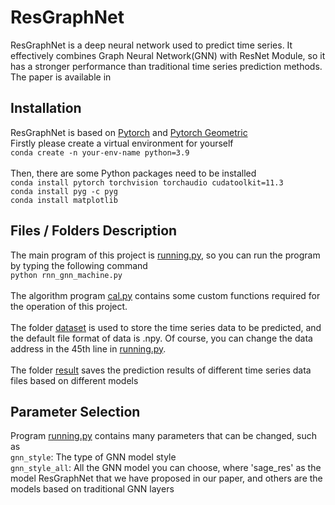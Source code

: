 # ResGraphNet
ResGraphNet is a deep neural network used to predict time series. It effectively combines Graph Neural Network(GNN) with ResNet Module, so it has a stronger performance than traditional time series prediction methods.<br>
The paper is available in <br>

## Installation
ResGraphNet is based on [Pytorch](https://pytorch.org/docs/stable/index.html) and [Pytorch Geometric](https://pytorch-geometric.readthedocs.io/en/latest/index.html)<br>
Firstly please create a virtual environment for yourself<br>
`conda create -n your-env-name python=3.9`<br><br>
Then, there are some Python packages need to be installed<br>
`conda install pytorch torchvision torchaudio cudatoolkit=11.3`<br>
`conda install pyg -c pyg`<br>
`conda install matplotlib`<br>

## Files / Folders Description
The main program of this project is [running.py](https://github.com/czw1296924847/ResGraphNet/blob/main/running.py), so you can run the program by typing the following command<br>
`python rnn_gnn_machine.py`<br><br>
The algorithm program [cal.py](https://github.com/czw1296924847/ResGraphNet/blob/main/func/cal.py) contains some custom functions required for the operation of this project.<br><br>
The folder [dataset](https://github.com/czw1296924847/ResGraphNet/tree/main/datasets) is used to store the time series data to be predicted, and the default file format of data is .npy. Of course, you can change the data address in the 45th line in [running.py](https://github.com/czw1296924847/ResGraphNet/blob/main/running.py).<br><br>
The folder [result](https://github.com/czw1296924847/ResGraphNet/tree/main/result) saves the prediction results of different time series data files based on different models

## Parameter Selection
Program [running.py](https://github.com/czw1296924847/ResGraphNet/blob/main/running.py) contains many parameters that can be changed, such as<br>
`gnn_style`: The type of GNN model style<br>
`gnn_style_all`: All the GNN model you can choose, where 'sage_res' as the model ResGraphNet that we have proposed in our paper, and others are the models based on traditional GNN layers<br>
